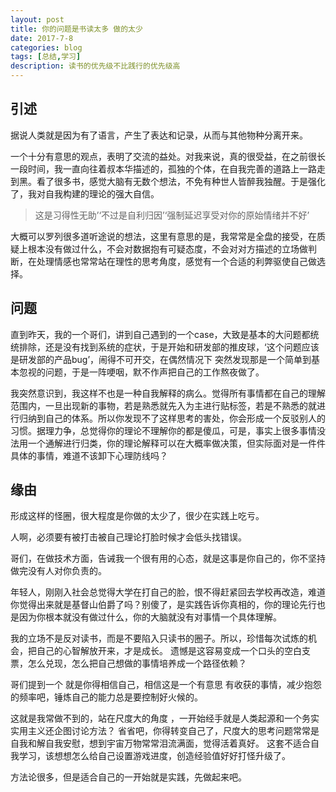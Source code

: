 ```yaml
---
layout: post
title: 你的问题是书读太多 做的太少
date: 2017-7-8
categories: blog
tags: [总结,学习]
description: 读书的优先级不比践行的优先级高
---
```



## 引述

据说人类就是因为有了语言，产生了表达和记录，从而与其他物种分离开来。

一个十分有意思的观点，表明了交流的益处。对我来说，真的很受益，在之前很长一段时间，我一直向往着叔本华描述的，孤独的个体，在自我完善的道路上一路走到黑。看了很多书，感觉大脑有无数个想法，不免有种世人皆醉我独醒。于是强化了，我对自我构建的理论的强大自信。


>这是习得性无助’‘不过是自利归因’‘强制延迟享受对你的原始情绪并不好’

大概可以罗列很多道听途说的想法，这里有意思的是，我常常是全盘的接受，在质疑上根本没有做过什么，不会对数据抱有可疑态度，不会对对方描述的立场做判断，在处理情感也常常站在理性的思考角度，感觉有一个合适的利弊驱使自己做选择。

## 问题

直到昨天，我的一个哥们，讲到自己遇到的一个case，大致是基本的大问题都统统排除，还是没有找到系统的症状，于是开始和研发部的推皮球，‘这个问题应该是研发部的产品bug’，闹得不可开交，在偶然情况下 突然发现那是一个简单到基本忽视的问题，于是一阵哽咽，默不作声把自己的工作熬夜做了。

我突然意识到，我这样不也是一种自我解释的病么。觉得所有事情都在自己的理解范围内，一旦出现新的事物，若是熟悉就先入为主进行贴标签，若是不熟悉的就进行归纳到自己的体系。所以你发现不了这样思考的害处，你会形成一个反驳别人的习惯。据理力争，总觉得你的理论不理解你的都是傻瓜，可是，事实上很多事情没法用一个通解进行归类，你的理论解释可以在大概率做决策，但实际面对是一件件具体的事情，难道不该卸下心理防线吗？


## 缘由

形成这样的怪圈，很大程度是你做的太少了，很少在实践上吃亏。

人啊，必须要有被打击被自己理论打脸时候才会低头找错误。

哥们，在做技术方面，告诫我一个很有用的心态，就是这事是你自己的，你不坚持做完没有人对你负责的。

年轻人，刚刚入社会总觉得大学在打自己的脸，恨不得赶紧回去学校再改造，难道你觉得出来就是基督山伯爵了吗？别傻了，是实践告诉你真相的，你的理论先行也是因为你根本就没有做过什么，你的大脑就没有对事情一个具体理解。

我的立场不是反对读书，而是不要陷入只读书的圈子。所以，珍惜每次试炼的机会，把自己的心智解放开来，才是成长。
遗憾是这容易变成一个口头的空白支票，怎么兑现，怎么把自己想做的事情培养成一个路径依赖？


哥们提到一个 就是你得相信自己，相信这是一个有意思 有收获的事情，减少抱怨的频率吧，锤炼自己的能力总是要控制好火候的。

这就是我常做不到的，站在尺度大的角度 ，一开始经手就是人类起源和一个务实实用主义还企图讨论方法？
省省吧，你得转变自己了，尺度大的思考问题常常是自我和解自我安慰，想到宇宙万物常常泪流满面，觉得活着真好。
这套不适合自我学习，该想想怎么给自己设置游戏进度，创造经验值好好打怪升级了。

方法论很多，但是适合自己的一开始就是实践，先做起来吧。














